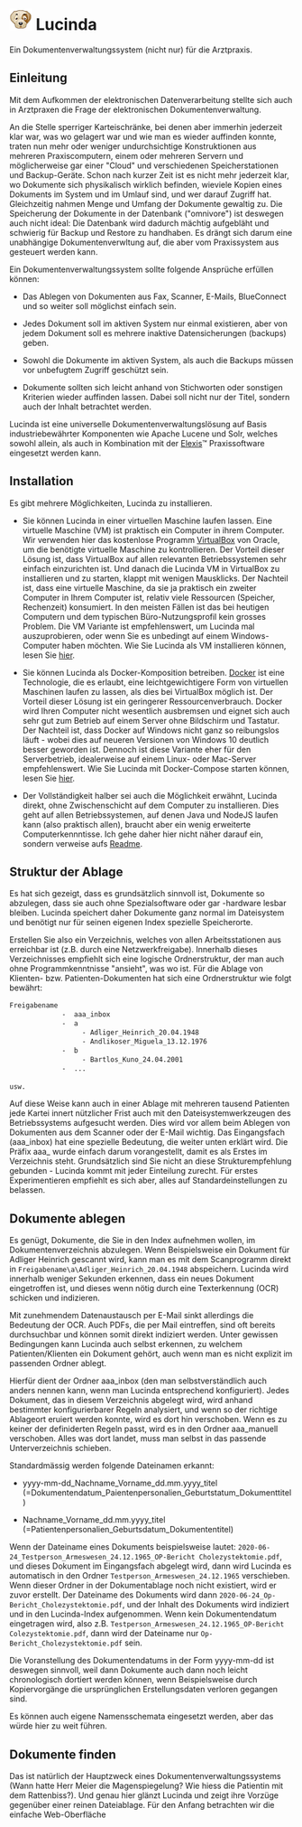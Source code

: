 # ![Lucinda Logo](../../rsc/lucindalogo_klein.png) Lucinda
 
Ein Dokumentenverwaltungssystem (nicht nur) für die Arztpraxis.

## Einleitung

Mit dem Aufkommen der elektronischen Datenverarbeitung stellte sich auch in Arztpraxen die Frage der elektronischen Dokumentenverwaltung. 

An die Stelle sperriger Karteischränke, bei denen aber immerhin jederzeit klar war, was wo gelagert war und wie man es wieder auffinden konnte, traten nun mehr oder weniger undurchsichtige Konstruktionen aus mehreren Praxiscomputern, einem oder mehreren Servern und möglicherweise gar einer "Cloud" und verschiedenen Speicherstationen und Backup-Geräte. Schon nach kurzer Zeit ist es nicht mehr jederzeit klar, wo Dokumente sich physikalisch wirklich befinden, wieviele Kopien eines Dokuments im System und im Umlauf sind, und wer darauf Zugriff hat. Gleichzeitig nahmen Menge und Umfang der Dokumente gewaltig zu. Die Speicherung der Dokumente in der Datenbank ("omnivore") ist deswegen auch nicht ideal: Die Datenbank wird dadurch mächtig aufgebläht und schwierig für Backup und Restore zu handhaben. Es drängt sich darum eine unabhängige Dokumentenverwltung auf, die aber vom Praxissystem aus gesteuert werden kann.

Ein Dokumentenverwaltungssystem sollte folgende Ansprüche erfüllen können:

* Das Ablegen von Dokumenten aus Fax, Scanner, E-Mails, BlueConnect und so weiter soll möglichst einfach sein.

* Jedes Dokument soll im aktiven System nur einmal existieren, aber von jedem Dokument soll es mehrere inaktive Datensicherungen (backups) geben.

* Sowohl die Dokumente im aktiven System, als auch die Backups müssen vor unbefugtem Zugriff geschützt sein.

* Dokumente sollten sich leicht anhand von Stichworten oder sonstigen Kriterien wieder auffinden lassen. Dabei soll nicht nur der Titel, sondern auch der Inhalt betrachtet werden.

Lucinda ist eine universelle Dokumentenverwaltungslösung auf Basis industriebewährter Komponenten wie Apache Lucene und Solr, welches sowohl allein, als auch in Kombination mit der [Elexis](http://www.elexis.ch)&trade;  Praxissoftware eingesetzt werden kann.

## Installation

Es gibt mehrere Möglichkeiten, Lucinda zu installieren.  

* Sie können Lucinda in einer virtuellen Maschine laufen lassen. Eine virtuelle Maschine (VM) ist praktisch ein Computer in ihrem Computer. Wir verwenden hier das kostenlose Programm [VirtualBox](https://www.virtualbox.org) von Oracle, um die benötigte virtuelle Maschine zu kontrollieren. Der Vorteil dieser Lösung ist, dass VirtualBox auf allen relevanten Betriebssystemen sehr einfach einzurichten ist. Und danach die Lucinda VM in VirtualBox zu installieren und zu starten, klappt mit wenigen Mausklicks. Der Nachteil ist, dass eine virtuelle Maschine, da sie ja praktisch ein zweiter Computer in Ihrem Computer ist, relativ viele Ressourcen (Speicher, Rechenzeit) konsumiert. In den meisten Fällen ist das bei heutigen Computern und dem typischen Büro-Nutzungsprofil kein grosses Problem. Die VM Variante ist empfehlenswert, um Lucinda mal auszuprobieren, oder wenn Sie es unbedingt auf einem Windows-Computer haben möchten. Wie Sie Lucinda als VM installieren können, lesen Sie [hier](installvbox.md).

* Sie können Lucinda als Docker-Komposition betreiben. [Docker](https://www.docker.com) ist eine Technologie, die es erlaubt, eine leichtgewichtigere Form von virtuellen Maschinen laufen zu lassen, als dies bei VirtualBox möglich ist. Der Vorteil dieser Lösung ist ein geringerer Ressourcenverbrauch. Docker wird Ihren Computer nicht wesentlich ausbremsen und eignet sich auch sehr gut zum Betrieb auf einem Server ohne Bildschirm und Tastatur. Der Nachteil ist, dass Docker auf Windows nicht ganz so reibungslos läuft - wobei dies auf neueren Versionen von Windows 10 deutlich besser geworden ist. Dennoch ist diese Variante eher für den Serverbetrieb, idealerweise auf einem Linux- oder Mac-Server empfehlenswert. Wie Sie Lucinda mit Docker-Compose starten können, lesen Sie [hier](installdocker.md).

* Der Vollständigkeit halber sei auch die Möglichkeit erwähnt, Lucinda direkt, ohne Zwischenschicht auf dem Computer zu installieren. Dies geht auf allen Betriebssystemen, auf denen Java und NodeJS laufen kann (also praktisch allen), braucht aber ein wenig erweiterte Computerkennntisse. Ich gehe daher hier nicht näher darauf ein, sondern verweise aufs [Readme](https://github.com/rgwch/Lucinda/blob/master/readme.md).


## Struktur der Ablage

Es hat sich gezeigt, dass es grundsätzlich sinnvoll ist, Dokumente so abzulegen, dass sie auch ohne Spezialsoftware oder gar -hardware lesbar bleiben. Lucinda speichert daher Dokumente ganz normal im Dateisystem und benötigt nur für seinen eigenen Index spezielle Speicherorte.

Erstellen Sie also ein Verzeichnis, welches von allen Arbeitsstationen aus erreichbar ist (z.B. durch eine Netzwerkfreigabe). Innerhalb dieses Verzeichnisses empfiehlt sich eine logische Ordnerstruktur, der man auch ohne Programmkenntnisse "ansieht", was wo ist. Für die Ablage von Klienten- bzw. Patienten-Dokumenten hat sich eine Ordnerstruktur wie folgt bewährt:

````
Freigabename 
             -  aaa_inbox
             -  a 
                  - Adliger_Heinrich_20.04.1948
                  - Andlikoser_Miguela_13.12.1976
             -  b 
                  - Bartlos_Kuno_24.04.2001
             -  ...
               
usw.

````

Auf diese Weise kann auch in einer Ablage mit mehreren tausend Patienten jede Kartei innert nützlicher Frist auch mit den Dateisystemwerkzeugen des Betriebssystems aufgesucht werden. Dies wird vor allem beim Ablegen von Dokumenten aus dem Scanner oder der E-Mail wichtig. Das Eingangsfach (aaa_inbox) hat eine spezielle Bedeutung, die weiter unten erklärt wird. Die Präfix aaa_ wurde einfach darum vorangestellt, damit es als Erstes im Verzeichnis steht. Grundsätzlich sind Sie nicht an diese Strukturempfehlung gebunden - Lucinda kommt mit jeder Einteilung zurecht. Für erstes Experimentieren empfiehlt es sich aber, alles auf Standardeinstellungen zu belassen.

## Dokumente ablegen

Es genügt, Dokumente, die Sie in den Index aufnehmen wollen, im Dokumentenverzeichnis abzulegen. Wenn Beispielsweise ein Dokument für Adliger Heinrich gescannt wird, kann man es mit dem Scanprogramm direkt in `Freigabename\a\Adliger_Heinrich_20.04.1948` abspeichern. Lucinda wird innerhalb weniger Sekunden erkennen, dass ein neues Dokument eingetroffen ist, und dieses wenn nötig durch eine Texterkennung (OCR) schicken und indizieren.

Mit zunehmendem Datenaustausch per E-Mail sinkt allerdings die Bedeutung der OCR. Auch PDFs, die per Mail eintreffen, sind oft bereits durchsuchbar und können somit direkt indiziert werden. Unter gewissen Bedingungen kann Lucinda auch selbst erkennen, zu welchem Patienten/Klienten ein Dokument gehört, auch wenn man es nicht explizit im passenden Ordner ablegt.

Hierfür dient der Ordner aaa_inbox (den man selbstverständlich auch anders nennen kann, wenn man Lucinda entsprechend konfiguriert). Jedes Dokument, das in diesem Verzeichnis abgelegt wird, wird anhand bestimmter konfigurierbarer Regeln analysiert, und wenn so der richtige Ablageort eruiert werden konnte, wird es dort hin verschoben. Wenn es zu keiner der definiderten Regeln passt, wird es in den Ordner aaa_manuell verschoben. Alles was dort landet, muss man selbst in das passende Unterverzeichnis schieben.

Standardmässig werden folgende Dateinamen erkannt:

* yyyy-mm-dd_Nachname_Vorname_dd.mm.yyyy_titel  (=Dokumentendatum_Paientenpersonalien_Geburtstatum_Dokumenttitel)

* Nachname_Vorname_dd.mm.yyyy_titel (=Patientenpersonalien_Geburtsdatum_Dokumententitel)

Wenn der Dateiname eines Dokuments beispielsweise lautet: `2020-06-24_Testperson_Armeswesen_24.12.1965_OP-Bericht Cholezystektomie.pdf`, und dieses Dokument im Eingangsfach abgelegt wird, dann wird Lucinda es automatisch in den Ordner `Testperson_Armeswesen_24.12.1965` verschieben. Wenn dieser Ordner in der Dokumentablage noch nicht existiert, wird er zuvor erstellt. Der Dateiname des Dokuments wird dann `2020-06-24_Op-Bericht_Cholezystektomie.pdf`, und der Inhalt des Dokuments wird indiziert und in den Lucinda-Index aufgenommen. Wenn kein Dokumentendatum eingetragen wird, also z.B. `Testperson_Armeswesen_24.12.1965_OP-Bericht Colezystektomie.pdf`, dann wird der Dateiname nur  `Op-Bericht_Cholezystektomie.pdf` sein. 

Die Voranstellung des Dokumentendatums in der Form yyyy-mm-dd ist deswegen sinnvoll, weil dann Dokumente auch dann noch leicht chronologisch dortiert werden können, wenn Beispielsweise durch Kopiervorgänge die ursprünglichen Erstellungsdaten verloren gegangen sind.

Es können auch eigene Namensschemata eingesetzt werden, aber das würde hier zu weit führen.


## Dokumente finden

Das ist natürlich der Hauptzweck eines Dokumentenverwaltungssystems (Wann hatte Herr Meier die Magenspiegelung? Wie hiess die Patientin mit dem Rattenbiss?). Und genau hier glänzt Lucinda und zeigt ihre Vorzüge gegenüber einer reinen Dateiablage. Für den Anfang betrachten wir die einfache Web-Oberfläche

